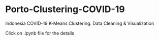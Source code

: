 # Porto-Clustering-COVID-19
Indonesia COVID-19 K-Means Clustering. Data Cleaning &amp; Visualization

Click on .ipynb file for the details
